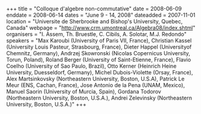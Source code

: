 +++
title = "Colloque d'algebre non-commutative"
date = 2008-06-09
enddate = 2008-06-14
dates = "June 9 - 14, 2008"
dateadded = 2007-11-01
location = "Universite de Sherbrooke and Bishop's University, Quebec, Canada"
webpage = "http://www.crm.umontreal.ca/Algebra08/index.shtml"
organisers = "I. Assem, Th. Bruestle, C. Cibils, A. Solotar, M.J. Redondo"
speakers = "Max Karoubi (University of Paris VII, France), Christian Kassel (University Louis Pasteur, Strasbourg, France), Dieter Happel (Universityof Chemnitz, Germany), Andrzej Skowronski (Nicolas Copernicus University, Torun, Poland), Roland Berger (University of Saint-Etienne, France), Flavio Coelho (University of Sao Paulo, Brazil), Otto Kerner (Heinrich Heine University, Duesseldorf, Germany), Michel Dubois-Violette (Orsay, France), Alex Martsinkovsky (Northeastern University, Boston, U.S.A), Patrick Le Meur (ENS, Cachan, France), Jose Antonio de la Pena (UNAM, Mexico), Manuel Saorin (University of Murcia, Spain), Gordana Todorov (Northeastern University, Boston, U.S.A.), Andrei Zelevinsky (Northeastern University, Boston, U.S.A.)"
+++
